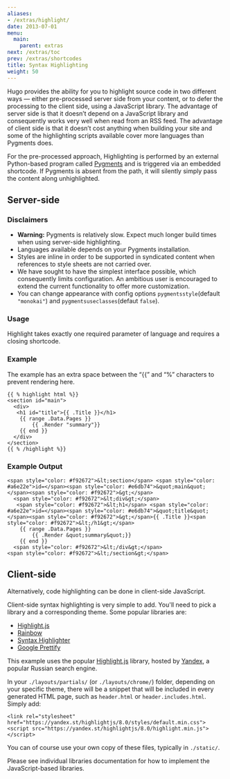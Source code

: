```yaml
---
aliases:
- /extras/highlight/
date: 2013-07-01
menu:
  main:
    parent: extras
next: /extras/toc
prev: /extras/shortcodes
title: Syntax Highlighting
weight: 50
---
```


Hugo provides the ability for you to highlight source code in two different
ways &mdash; either pre-processed server side from your content, or to defer
the processing to the client side, using a JavaScript library. The advantage of
server side is that it doesn’t depend on a JavaScript library and consequently
works very well when read from an RSS feed. The advantage of client side is that
it doesn’t cost anything when building your site and some of the highlighting 
scripts available cover more languages than Pygments does.

For the pre-processed approach, Highlighting is performed by an external
Python-based program called [Pygments](http://pygments.org) and is triggered
via an embedded shortcode. If Pygments is absent from the path, it will
silently simply pass the content along unhighlighted.

## Server-side

### Disclaimers

 * **Warning:** Pygments is relatively slow. Expect much longer build times when using server-side highlighting.
 * Languages available depends on your Pygments installation.
 * Styles are inline in order to be supported in syndicated content when references
to style sheets are not carried over.
 * We have sought to have the simplest interface possible, which consequently
limits configuration. An ambitious user is encouraged to extend the current
functionality to offer more customization.
* You can change appearance with config options `pygmentsstyle`(default
`"monokai"`) and `pygmentsuseclasses`(defaut `false`).

### Usage
Highlight takes exactly one required parameter of language and requires a
closing shortcode.

### Example
The example has an extra space between the “{{” and “%” characters to prevent rendering here.

    {{ % highlight html %}}
    <section id="main">
      <div>
       <h1 id="title">{{ .Title }}</h1>
        {{ range .Data.Pages }}
            {{ .Render "summary"}}
        {{ end }}
      </div>
    </section>
    {{ % /highlight %}}


### Example Output

    <span style="color: #f92672">&lt;section</span> <span style="color: #a6e22e">id=</span><span style="color: #e6db74">&quot;main&quot;</span><span style="color: #f92672">&gt;</span>
      <span style="color: #f92672">&lt;div&gt;</span>
       <span style="color: #f92672">&lt;h1</span> <span style="color: #a6e22e">id=</span><span style="color: #e6db74">&quot;title&quot;</span><span style="color: #f92672">&gt;</span>{{ .Title }}<span style="color: #f92672">&lt;/h1&gt;</span>
        {{ range .Data.Pages }}
            {{ .Render &quot;summary&quot;}}
        {{ end }}
      <span style="color: #f92672">&lt;/div&gt;</span>
    <span style="color: #f92672">&lt;/section&gt;</span>

## Client-side

Alternatively, code highlighting can be done in client-side JavaScript.

Client-side syntax highlighting is very simple to add. You'll need to pick
a library and a corresponding theme. Some popular libraries are:

- [Highlight.js]
- [Rainbow]
- [Syntax Highlighter]
- [Google Prettify]

This example uses the popular [Highlight.js] library, hosted by [Yandex], a
popular Russian search engine.

In your `./layouts/partials/` (or `./layouts/chrome/`) folder, depending on your specific theme, there
will be a snippet that will be included in every generated HTML page, such
as `header.html` or `header.includes.html`. Simply add:

    <link rel="stylesheet" href="https://yandex.st/highlightjs/8.0/styles/default.min.css">
    <script src="https://yandex.st/highlightjs/8.0/highlight.min.js"></script>

You can of course use your own copy of these files, typically in `./static/`.

[Highlight.js]: http://highlightjs.org/
[Rainbow]: http://craig.is/making/rainbows
[Syntax Highlighter]: http://alexgorbatchev.com/SyntaxHighlighter/
[Google Prettify]: https://code.google.com/p/google-code-prettify/
[Yandex]: http://yandex.ru/

Please see individual libraries documentation for how to implement the JavaScript-based libraries.
